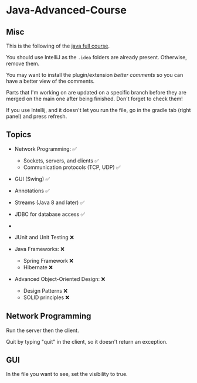 # Java-Advanced-Course

## Misc

This is the following of the [java full course](https://github.com/Anto-Napo/java-full-course "Java full course").

You should use IntelliJ as the `.idea` folders are already present. Otherwise, remove them.

You may want to install the plugin/extension *better comments* so you can have a better view of the comments.

Parts that I'm working on are updated on a specific branch before they are merged on the main one after being finished. Don't forget to check them!

If you use Intellij, and it doesn't let you run the file, go in the gradle tab (right panel) and press refresh.

## Topics

* Network Programming: :white_check_mark:
    * Sockets, servers, and clients :white_check_mark:
    * Communication protocols (TCP, UDP) :white_check_mark:

* GUI (Swing) :white_check_mark:

* Annotations :white_check_mark:

* Streams (Java 8 and later) :white_check_mark:

* JDBC for database access :white_check_mark:
* 
* JUnit and Unit Testing :x:

* Java Frameworks: :x:
    * Spring Framework :x:
    * Hibernate :x:
  
* Advanced Object-Oriented Design: :x:
    * Design Patterns :x:
    * SOLID principles :x:

## Network Programming

Run the server then the client.

Quit by typing "quit" in the client, so it doesn't return an exception.

## GUI

In the file you want to see, set the visibility to true.

